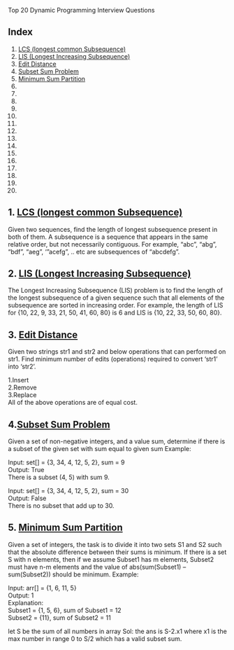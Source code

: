 Top 20 Dynamic Programming Interview Questions
## Index
1. [LCS (longest common Subsequence)](https://github.com/kanti170102041/Code_Bank/blob/main/Dynamic%20Programming/Code/top20.md#1-lcs-longest-common-subsequence)
2. [LIS (Longest Increasing Subsequence)](https://github.com/kanti170102041/Code_Bank/blob/main/Dynamic%20Programming/Code/top20.md#2-lis-longest-increasing-subsequence)
3. [Edit Distance](https://github.com/kanti170102041/Code_Bank/blob/main/Dynamic%20Programming/Code/top20.md#3-edit-distance)
4. [Subset Sum Problem](https://github.com/kanti170102041/Code_Bank/blob/main/Dynamic%20Programming/Code/top20.md#4subset-sum-problem)
5. [Minimum Sum Partition](https://github.com/kanti170102041/Code_Bank/blob/main/Dynamic%20Programming/Code/top20.md#4-minimum-sum-partition)
6.
7.
8.
9.
10.
11.
12.
13.
14.
15.
16.
17.
18.
19.
20.







## 1. [LCS (longest common Subsequence)](https://github.com/kanti170102041/Code_Bank/blob/main/Dynamic%20Programming/Code/lcs.cpp)

Given two sequences, find the length of longest subsequence present in both of them. A subsequence is a sequence that appears in the same relative order, but not necessarily contiguous. For example, “abc”, “abg”, “bdf”, “aeg”, ‘”acefg”, .. etc are subsequences of “abcdefg”.
## 2. [LIS (Longest Increasing Subsequence)](https://github.com/kanti170102041/Code_Bank/blob/main/Dynamic%20Programming/Code/lis.cpp)

The Longest Increasing Subsequence (LIS) problem is to find the length of the longest subsequence of a given sequence such that all elements of the subsequence are sorted in increasing order. For example, the length of LIS for {10, 22, 9, 33, 21, 50, 41, 60, 80} is 6 and LIS is {10, 22, 33, 50, 60, 80}.
## 3. [Edit Distance](https://github.com/kanti170102041/Code_Bank/blob/main/Dynamic%20Programming/Code/edit%20distance.cpp)

Given two strings str1 and str2 and below operations that can performed on str1. Find minimum number of edits (operations) required to convert ‘str1’ into ‘str2’.

1.Insert<br />
2.Remove<br />
3.Replace<br />
All of the above operations are of equal cost.

## 4.[Subset Sum Problem](https://github.com/kanti170102041/Code_Bank/blob/main/Dynamic%20Programming/Code/subsetsum.cpp)

Given a set of non-negative integers, and a value sum, determine if there is a subset of the given set with sum equal to given sum
Example: 

Input: set[] = {3, 34, 4, 12, 5, 2}, sum = 9<br />
Output: True  <br />
There is a subset (4, 5) with sum 9.

Input: set[] = {3, 34, 4, 12, 5, 2}, sum = 30<br />
Output: False<br />
There is no subset that add up to 30.

## 5. [Minimum Sum Partition](https://github.com/kanti170102041/Code_Bank/blob/main/Dynamic%20Programming/Code/min%20sum%20partition.cpp)

Given a set of integers, the task is to divide it into two sets S1 and S2 such that the absolute difference between their sums is minimum. 
If there is a set S with n elements, then if we assume Subset1 has m elements, Subset2 must have n-m elements and the value of abs(sum(Subset1) – sum(Subset2)) should be minimum.
Example: 

Input:  arr[] = {1, 6, 11, 5} <br />
Output: 1<br />
Explanation:<br />
Subset1 = {1, 5, 6}, sum of Subset1 = 12 <br />
Subset2 = {11}, sum of Subset2 = 11 <br />

let S be the sum of all numbers in array
Sol: the ans is S-2.x1 where x1 is the max number in range 0 to S/2 which has a valid subset sum.

